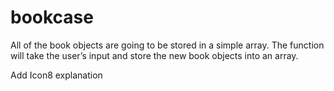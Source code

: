 # bookcase

All of the book objects are going to be stored in a simple array. The function will take the user’s input and store the new book objects into an array.

Add Icon8 explanation
